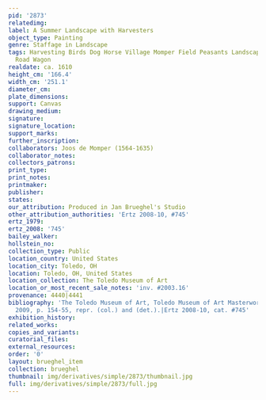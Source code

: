 ```yaml
---
pid: '2873'
relatedimg: 
label: A Summer Landscape with Harvesters
object_type: Painting
genre: Staffage in Landscape
tags: Harvesting Birds Dog Horse Village Momper Field Peasants Landscape Labor Cart
  Road Wagon
realdate: ca. 1610
height_cm: '166.4'
width_cm: '251.1'
diameter_cm: 
plate_dimensions: 
support: Canvas
drawing_medium: 
signature: 
signature_location: 
support_marks: 
further_inscription: 
collaborators: Joos de Momper (1564-1635)
collaborator_notes: 
collectors_patrons: 
print_type: 
print_notes: 
printmaker: 
publisher: 
states: 
our_attribution: Produced in Jan Brueghel's Studio
other_attribution_authorities: 'Ertz 2008-10, #745'
ertz_1979: 
ertz_2008: '745'
bailey_walker: 
hollstein_no: 
collection_type: Public
location_country: United States
location_city: Toledo, OH
location: Toledo, OH, United States
location_collection: The Toledo Museum of Art
location_or_most_recent_sale_notes: 'inv. #2003.16'
provenance: 4440|4441
bibliography: 'The Toledo Museum of Art, Toledo Museum of Art Masterworks, Toledo,
  2009, p. 154-55, repr. (col.) and (det.).|Ertz 2008-10, cat. #745'
exhibition_history: 
related_works: 
copies_and_variants: 
curatorial_files: 
external_resources: 
order: '0'
layout: brueghel_item
collection: brueghel
thumbnail: img/derivatives/simple/2873/thumbnail.jpg
full: img/derivatives/simple/2873/full.jpg
---
```

